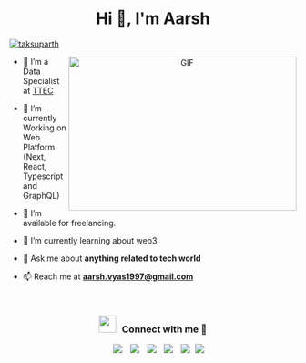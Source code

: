 <h1 align="center">Hi 👋, I'm Aarsh</h1>

<p align="left"> <a href="https://twitter.com/taksuparth" target="blank"><img src="https://img.shields.io/twitter/follow/taksuparth?logo=twitter&style=for-the-badge" alt="taksuparth" /></a> </p>

<a target="_blank" align="center">
  <img align="right" height="270" width="400" alt="GIF" src="https://media.giphy.com/media/SWoSkN6DxTszqIKEqv/giphy.gif">
</a>

- 🔭 I’m a Data Specialist at <a href="https://www.ttec.com" target="blank">TTEC</a>

- 🌱 I’m currently Working on Web Platform (Next, React, Typescript and GraphQL)

- 🤝 I’m available for freelancing.

- 🌱 I’m currently learning about web3

- 💬 Ask me about **anything related to tech world**

- 📫 Reach me at **aarsh.vyas1997@gmail.com**
<br/>
<h3 align="center"> <img src="https://media.giphy.com/media/iY8CRBdQXODJSCERIr/giphy.gif" width="30" height="30" style="margin-right: 10px;">Connect with me 🤝 </h3>

<p align="center">

 <div align="center"  class="icons-social" style="margin-left: 10px;">
        <a style="margin-left: 10px;"  target="_blank" href="https://www.linkedin.com/in/parth-shah-ba029311a/">
			<img src="https://img.icons8.com/doodle/40/000000/linkedin--v2.png"></a>
        <a style="margin-left: 10px;" target="_blank" href="https://github.com/taksuparth">
		<img src="https://img.icons8.com/doodle/40/000000/github--v1.png"></a>
		<a style="margin-left: 10px;" target="_blank" href="https://stackoverflow.com/users/6137328/parth-shah?tab=profile">
				<img src="https://img.icons8.com/external-tal-revivo-color-tal-revivo/40/000000/external-stack-overflow-is-a-question-and-answer-site-for-professional-logo-color-tal-revivo.png"></a>
	   <a style="margin-left: 10px;" target="_blank" href="https://www.instagram.com/taksuparth1/">
			<img src="https://img.icons8.com/doodle/40/000000/instagram-new--v2.png"></a>
		<a style="margin-left: 10px;" target="_blank" href="https://twitter.com/taksuparth">
			<img src="https://img.icons8.com/doodle/1x/twitter-squared--v2.png" ></a>
		<a style="margin-left: 5px;" target="_blank" href="https://github.com/taksuparth/taksuparth/blob/main/Parth%20CV.pdf">
					<img src="https://img.icons8.com/?size=50&id=67353&format=png" ></a>
      </div>

</p>

